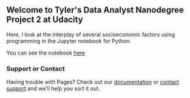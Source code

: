 ## Welcome to Tyler's Data Analyst Nanodegree Project 2 at Udacity

Here, I look at the interplay of several socioeconomic factors using programming in the Jupyter notebook for Python.

You can see the notebook [here](https://github.com/tbdatasci/Udacity-Data-Analyst-Nanodegree-Project-2/blob/master/Investigate_a_Dataset%20(1).ipynb)

### Support or Contact

Having trouble with Pages? Check out our [documentation](https://help.github.com/categories/github-pages-basics/) or [contact support](https://github.com/contact) and we’ll help you sort it out.
